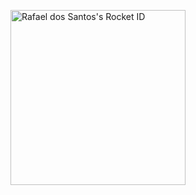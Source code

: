 <a href="https://app.rocketseat.com.br/me/orafasantos"><img src="https://app.rocketseat.com.br/api/rocketid/share?slug=orafasantos&type=card" width="280" margin="0, auto" alt="Rafael dos Santos's Rocket ID"/></a>

